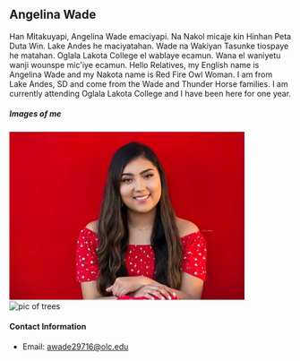 ## Angelina Wade 
Han Mitakuyapi, Angelina Wade emaciyapi. Na Nakol micaje kin Hinhan Peta Duta Win. Lake Andes he maciyatahan. Wade na Wakiyan Tasunke tiospaye he matahan. Oglala Lakota College el wablaye ecamun. Wana el waniyetu wanji wounspe mic'iye ecamun.
Hello Relatives, my English name is Angelina Wade and my Nakota name is Red Fire Owl Woman. I am from Lake Andes, SD and come from the Wade and Thunder Horse families. I am currently attending Oglala Lakota College and I have been here for one year. 

##### Images of me
![professional_photo.JPG](https://github.com/angelinawade12/angelinawade12.github.io/blob/f603ad15bdb6b1893b6f551325a721af65e12fa7/professional_photo.jpg) 
![pic of trees](https://imgs.mongabay.com/wp-content/uploads/sites/20/2015/09/03164048/pittsfield_state_forest_153.jpg)

#### Contact Information
* Email: awade29716@olc.edu
